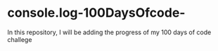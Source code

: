 # console.log-100DaysOfcode-
In this repository, I will be adding the progress of my 100 days of code challege
